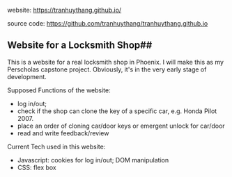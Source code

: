 website: https://tranhuythang.github.io/

source code: https://github.com/tranhuythang/tranhuythang.github.io

## Website for a Locksmith Shop## 

This is a website for a real locksmith shop in Phoenix. I will make this as my Perscholas capstone project. Obviously, it's in the very early stage of development.

Supposed Functions of the website: 

- log in/out; 
- check if the shop can clone the key of a specific car, e.g. Honda Pilot 2007.
- place an order of cloning car/door keys or emergent unlock for car/door
- read and write feedback/review

Current Tech used in this website:
- Javascript: cookies for log in/out; DOM manipulation
- CSS: flex box


